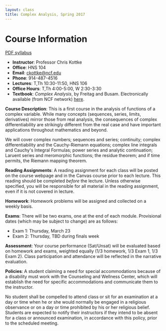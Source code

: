 ```yaml
---
layout: class
title: Complex Analysis, Spring 2017
---
```


Course Information
====================================
[PDF syllabus](syllabus.pdf)

- **Instructor**: Professor Chris Kottke
- **Office**: HNS 104
- **Email**: [ckottke@ncf.edu](mailto:ckottke@ncf.edu)
- **Phone**: 914-487-4516
- **Lectures**: T,Th 10:30-11:50, HNS 106
- **Office Hours**: T,Th 4:00-5:00, W 2:30-3:30
- **Textbook**: *Complex Analysis*, by Freitag and Busam.
Electronically available (from NCF network) [here](http://link.springer.com/book/10.1007%2F978-3-540-93983-2).

**Course Description**:
This is a first course in the analysis of functions of a complex variable. 
While many concepts (sequences, series, limits, derivatives) mirror those from 
real analysis, the consequences of complex differentiability are strikingly
different from the real case and have important applications throughout mathematics
and beyond. 

We will cover complex numbers; sequences and series; continuity; complex
differentiability and the Cauchy-Riemann equations; complex line integrals and
Cauchy's Integral Formulas; power series and analytic continuation; Laruent series
and meromorphic functions; the residue theorem; and if time permits, the Riemann mapping theorem.
 
**Reading Assignments**: 
A reading assignment for each class will be posted on the course webpage and in
the Canvas course prior to each lecture. This reading should be completed
*before* the lecture. Unless otherwise specified, you will be responsible for 
all material in the reading assignment, even if it is not covered in lecture.

**Homework**:
Homework problems will be assigned and collected on a weekly basis.

**Exams**: There will be two exams, one at the end of each module. 
Provisional dates (which may be subject to change) are as follows:

- Exam 1: Thursday, March 23
- Exam 2: Thursday, TBD during finals week

**Assessment**: 
Your course performance (Sat/Unsat) will be evaluated based on homework and
exams, weighted equally (1/3 homework, 1/3 Exam 1, 1/3 Exam 2).  Class
participation and attendance will be reflected in the narrative evaluation.

**Policies**: A student claiming a need for special
accommodations because of a disability must work with the Counseling and
Wellness Center, which will establish the need for specific accommodations and
communicate them to the instructor.

No student shall be compelled to attend class or sit for an examination at a
day or time when he or she would normally be engaged in a religious observance
or on a day or time prohibited by his or her religious belief.  Students are
expected to notify their instructors if they intend to be absent for a class or
announced examination, in accordance with this policy, prior to the scheduled
meeting.

